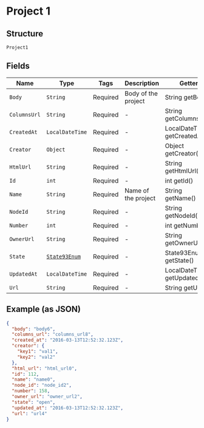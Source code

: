 
# Project 1

## Structure

`Project1`

## Fields

| Name | Type | Tags | Description | Getter | Setter |
|  --- | --- | --- | --- | --- | --- |
| `Body` | `String` | Required | Body of the project | String getBody() | setBody(String body) |
| `ColumnsUrl` | `String` | Required | - | String getColumnsUrl() | setColumnsUrl(String columnsUrl) |
| `CreatedAt` | `LocalDateTime` | Required | - | LocalDateTime getCreatedAt() | setCreatedAt(LocalDateTime createdAt) |
| `Creator` | `Object` | Required | - | Object getCreator() | setCreator(Object creator) |
| `HtmlUrl` | `String` | Required | - | String getHtmlUrl() | setHtmlUrl(String htmlUrl) |
| `Id` | `int` | Required | - | int getId() | setId(int id) |
| `Name` | `String` | Required | Name of the project | String getName() | setName(String name) |
| `NodeId` | `String` | Required | - | String getNodeId() | setNodeId(String nodeId) |
| `Number` | `int` | Required | - | int getNumber() | setNumber(int number) |
| `OwnerUrl` | `String` | Required | - | String getOwnerUrl() | setOwnerUrl(String ownerUrl) |
| `State` | [`State93Enum`](../../doc/models/state-93-enum.md) | Required | - | State93Enum getState() | setState(State93Enum state) |
| `UpdatedAt` | `LocalDateTime` | Required | - | LocalDateTime getUpdatedAt() | setUpdatedAt(LocalDateTime updatedAt) |
| `Url` | `String` | Required | - | String getUrl() | setUrl(String url) |

## Example (as JSON)

```json
{
  "body": "body6",
  "columns_url": "columns_url8",
  "created_at": "2016-03-13T12:52:32.123Z",
  "creator": {
    "key1": "val1",
    "key2": "val2"
  },
  "html_url": "html_url0",
  "id": 112,
  "name": "name0",
  "node_id": "node_id2",
  "number": 158,
  "owner_url": "owner_url2",
  "state": "open",
  "updated_at": "2016-03-13T12:52:32.123Z",
  "url": "url4"
}
```


